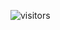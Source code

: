 ![visitors](https://visitor-badge.glitch.me/badge?page_id=Sankhadip-Roy&left_color=green&right_color=red)
